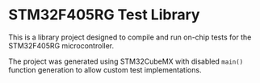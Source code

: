 # STM32F405RG Test Library

This is a library project designed to compile and run on-chip tests for the STM32F405RG microcontroller.

The project was generated using STM32CubeMX with disabled `main()` function generation to allow custom test
implementations.
